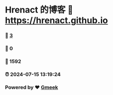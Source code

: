 # Hrenact 的博客 :link: https://hrenact.github.io 
### :page_facing_up: [3](https://hrenact.github.io/tag.html) 
### :speech_balloon: 0 
### :hibiscus: 1592 
### :alarm_clock: 2024-07-15 13:19:24 
### Powered by :heart: [Gmeek](https://github.com/Meekdai/Gmeek)
